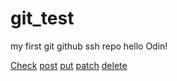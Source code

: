# git_test

my first git github ssh repo
hello Odin!

[Check](https://dummyjson.com/c/1c8e-6911-41ca-9bcf)
[post](https://dummyjson.com/c/f23b-7820-43e3-9092)
[put](https://dummyjson.com/c/d216-bcab-45bc-af17)
[patch](https://dummyjson.com/c/540b-faa6-4588-86e8)
[delete](https://dummyjson.com/c/403b-3bc3-402a-b555)

